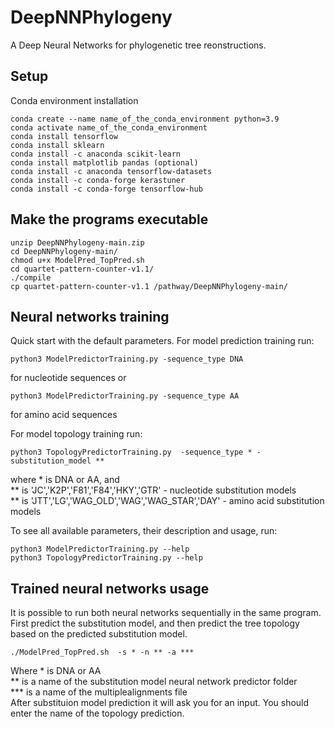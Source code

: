 # DeepNNPhylogeny
A Deep Neural Networks for phylogenetic tree reonstructions.

## Setup
Conda environment installation 
```
conda create --name name_of_the_conda_environment python=3.9
conda activate name_of_the_conda_environment
conda install tensorflow
conda install sklearn
conda install -c anaconda scikit-learn 
conda install matplotlib pandas (optional)
conda install -c anaconda tensorflow-datasets 
conda install -c conda-forge kerastuner 
conda install -c conda-forge tensorflow-hub
```

## Make the programs executable 
```
unzip DeepNNPhylogeny-main.zip
cd DeepNNPhylogeny-main/
chmod u+x ModelPred_TopPred.sh
cd quartet-pattern-counter-v1.1/
./compile
cp quartet-pattern-counter-v1.1 /pathway/DeepNNPhylogeny-main/
```

## Neural networks training 
Quick start with the default parameters. 
For model prediction training run:
```
python3 ModelPredictorTraining.py -sequence_type DNA
```
for nucleotide sequences
or 
```
python3 ModelPredictorTraining.py -sequence_type AA
```
for amino acid sequences 

For model topology training run:
```
python3 TopologyPredictorTraining.py  -sequence_type * -substitution_model **
```
where * is DNA or AA, and <br />
** is 'JC','K2P','F81','F84','HKY','GTR' - nucleotide substitution models <br />
** is 'JTT','LG','WAG_OLD','WAG','WAG_STAR','DAY' - amino acid substitution models

To see all available parameters, their description and usage, run: 
```
python3 ModelPredictorTraining.py --help
python3 TopologyPredictorTraining.py --help
```
## Trained neural networks usage 


It is possible to run both neural networks sequentially in the same program. <br />
First predict the substitution model, and then 
predict the tree topology based on the predicted substitution model. 
```
./ModelPred_TopPred.sh  -s * -n ** -a *** 
```
Where * is DNA or AA <br />
** is a name of the substitution model neural network predictor folder  <br />
*** is a name of the multiplealignments file <br />
After substituion model prediction it will ask you for an input. You should enter the name of the topology prediction. 
